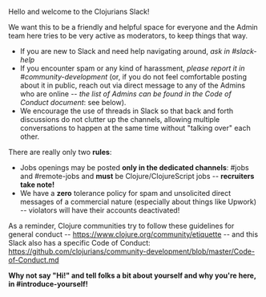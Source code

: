 Hello and welcome to the Clojurians Slack!

We want this to be a friendly and helpful space for everyone and the Admin team here tries to be very active as moderators, to keep things that way.
* If you are new to Slack and need help navigating around, _ask in #slack-help_
* If you encounter spam or any kind of harassment, _please report it in #community-development_ (or, if you do not feel comfortable posting about it in public, reach out via direct message to any of the Admins who are online -- _the list of Admins can be found in the Code of Conduct document_: see below).
* We encourage the use of threads in Slack so that back and forth discussions do not clutter up the channels, allowing multiple conversations to happen at the same time without "talking over" each other.


There are really only two **rules**:
* Jobs openings may be posted **only in the dedicated channels**: #jobs and #remote-jobs and **must** be Clojure/ClojureScript jobs -- **recruiters take note!**
* We have a **zero** tolerance policy for spam and unsolicited direct messages of a commercial nature (especially about things like Upwork) -- violators will have their accounts deactivated!

As a reminder, Clojure communities try to follow these guidelines for general conduct -- https://www.clojure.org/community/etiquette -- and this Slack also has a specific Code of Conduct: https://github.com/clojurians/community-development/blob/master/Code-of-Conduct.md

**Why not say "Hi!" and tell folks a bit about yourself and why you're here, in #introduce-yourself!**
